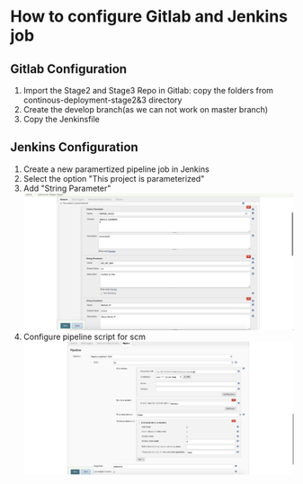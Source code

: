 # How to configure Gitlab and Jenkins job
## Gitlab Configuration
1. Import the Stage2 and Stage3 Repo in Gitlab: copy the folders from continous-deployment-stage2&3 directory
2. Create the develop branch(as we can not work on master branch)
3. Copy the Jenkinsfile

## Jenkins Configuration
1. Create a new paramertized pipeline job in Jenkins
2. Select the option "This project is parameterized"
3. Add "String Parameter"
    ![](./jenkins-parametrized-settings.png?raw=true "Title")
4. Configure pipeline script for scm
   ![](./jenkins-gitlab-settings.png?raw=true "Title")
